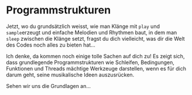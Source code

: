 # Programmstrukturen

Jetzt, wo du grundsätzlich weisst, wie man Klänge mit `play` und `sample`erzeugt und einfache Melodien und Rhythmen baut, in dem man `sleep` zwischen die Klänge setzt, fragst du dich vielleicht, was dir die Welt des Codes noch alles zu bieten hat...

Ich denke, da kommen noch einige tolle Sachen auf dich zu! Es zeigt sich, dass grundlegende Programmstrukturen wie Schleifen, Bedingungen, Funktionen und Threads mächtige Werkzeuge darstellen, wenn es für dich darum geht, seine musikalische Ideen auszusrücken.

Sehen wir uns die Grundlagen an...
